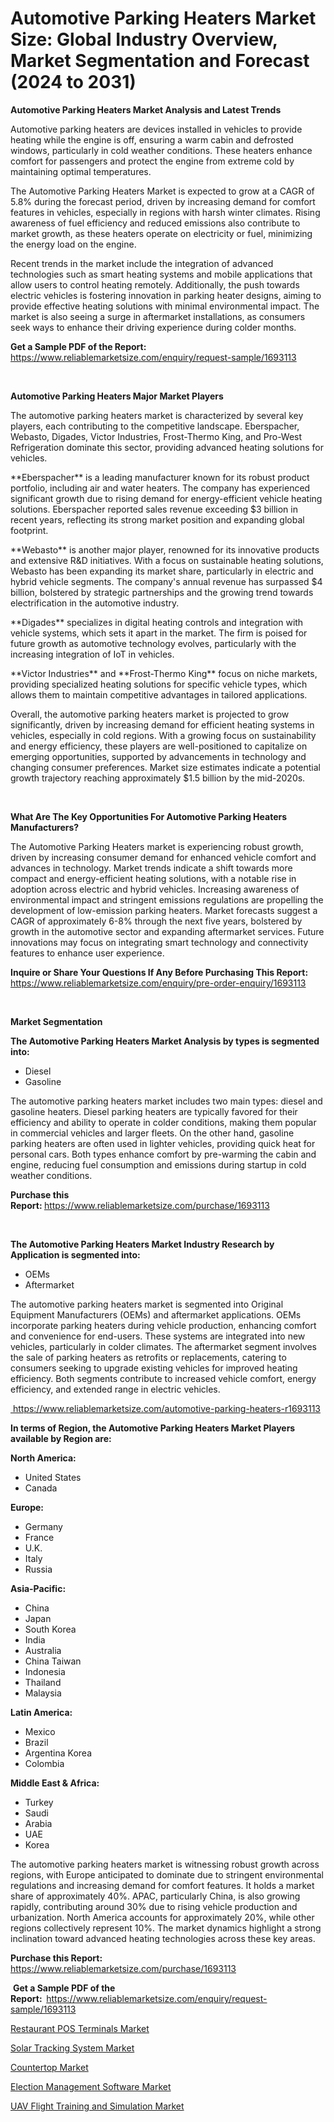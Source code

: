 <p><h1>Automotive Parking Heaters Market Size: Global Industry Overview, Market Segmentation and Forecast (2024 to 2031)</h1></p><p><strong>Automotive Parking Heaters Market Analysis and Latest Trends</strong></p>
<p><p>Automotive parking heaters are devices installed in vehicles to provide heating while the engine is off, ensuring a warm cabin and defrosted windows, particularly in cold weather conditions. These heaters enhance comfort for passengers and protect the engine from extreme cold by maintaining optimal temperatures. </p><p>The Automotive Parking Heaters Market is expected to grow at a CAGR of 5.8% during the forecast period, driven by increasing demand for comfort features in vehicles, especially in regions with harsh winter climates. Rising awareness of fuel efficiency and reduced emissions also contribute to market growth, as these heaters operate on electricity or fuel, minimizing the energy load on the engine. </p><p>Recent trends in the market include the integration of advanced technologies such as smart heating systems and mobile applications that allow users to control heating remotely. Additionally, the push towards electric vehicles is fostering innovation in parking heater designs, aiming to provide effective heating solutions with minimal environmental impact. The market is also seeing a surge in aftermarket installations, as consumers seek ways to enhance their driving experience during colder months.</p></p>
<p><strong>Get a Sample PDF of the Report:&nbsp;</strong> <a href="https://www.reliablemarketsize.com/enquiry/request-sample/1693113?utm_campaign=1773&utm_medium=2&utm_source=Github&utm_content=ia&utm_term=20102024&utm_id=automotive-parking-heaters">https://www.reliablemarketsize.com/enquiry/request-sample/1693113</a></p>
<p>&nbsp;</p>
<p><strong>Automotive Parking Heaters Major Market Players</strong></p>
<p><p>The automotive parking heaters market is characterized by several key players, each contributing to the competitive landscape. Eberspacher, Webasto, Digades, Victor Industries, Frost-Thermo King, and Pro-West Refrigeration dominate this sector, providing advanced heating solutions for vehicles.</p><p>**Eberspacher** is a leading manufacturer known for its robust product portfolio, including air and water heaters. The company has experienced significant growth due to rising demand for energy-efficient vehicle heating solutions. Eberspacher reported sales revenue exceeding $3 billion in recent years, reflecting its strong market position and expanding global footprint.</p><p>**Webasto** is another major player, renowned for its innovative products and extensive R&D initiatives. With a focus on sustainable heating solutions, Webasto has been expanding its market share, particularly in electric and hybrid vehicle segments. The company's annual revenue has surpassed $4 billion, bolstered by strategic partnerships and the growing trend towards electrification in the automotive industry.</p><p>**Digades** specializes in digital heating controls and integration with vehicle systems, which sets it apart in the market. The firm is poised for future growth as automotive technology evolves, particularly with the increasing integration of IoT in vehicles.</p><p>**Victor Industries** and **Frost-Thermo King** focus on niche markets, providing specialized heating solutions for specific vehicle types, which allows them to maintain competitive advantages in tailored applications.</p><p>Overall, the automotive parking heaters market is projected to grow significantly, driven by increasing demand for efficient heating systems in vehicles, especially in cold regions. With a growing focus on sustainability and energy efficiency, these players are well-positioned to capitalize on emerging opportunities, supported by advancements in technology and changing consumer preferences. Market size estimates indicate a potential growth trajectory reaching approximately $1.5 billion by the mid-2020s.</p></p>
<p>&nbsp;</p>
<p><strong>What Are The Key Opportunities For Automotive Parking Heaters Manufacturers?</strong></p>
<p><p>The Automotive Parking Heaters market is experiencing robust growth, driven by increasing consumer demand for enhanced vehicle comfort and advances in technology. Market trends indicate a shift towards more compact and energy-efficient heating solutions, with a notable rise in adoption across electric and hybrid vehicles. Increasing awareness of environmental impact and stringent emissions regulations are propelling the development of low-emission parking heaters. Market forecasts suggest a CAGR of approximately 6-8% through the next five years, bolstered by growth in the automotive sector and expanding aftermarket services. Future innovations may focus on integrating smart technology and connectivity features to enhance user experience.</p></p>
<p><strong>Inquire or Share Your Questions If Any Before Purchasing This Report:</strong> <a href="https://www.reliablemarketsize.com/enquiry/pre-order-enquiry/1693113?utm_campaign=1773&utm_medium=2&utm_source=Github&utm_content=ia&utm_term=20102024&utm_id=automotive-parking-heaters">https://www.reliablemarketsize.com/enquiry/pre-order-enquiry/1693113</a></p>
<p>&nbsp;</p>
<p><strong>Market Segmentation</strong></p>
<p><strong>The Automotive Parking Heaters Market Analysis by types is segmented into:</strong></p>
<p><ul><li>Diesel</li><li>Gasoline</li></ul></p>
<p><p>The automotive parking heaters market includes two main types: diesel and gasoline heaters. Diesel parking heaters are typically favored for their efficiency and ability to operate in colder conditions, making them popular in commercial vehicles and larger fleets. On the other hand, gasoline parking heaters are often used in lighter vehicles, providing quick heat for personal cars. Both types enhance comfort by pre-warming the cabin and engine, reducing fuel consumption and emissions during startup in cold weather conditions.</p></p>
<p><strong>Purchase this Report:&nbsp;</strong><a href="https://www.reliablemarketsize.com/purchase/1693113?utm_campaign=1773&utm_medium=2&utm_source=Github&utm_content=ia&utm_term=20102024&utm_id=automotive-parking-heaters">https://www.reliablemarketsize.com/purchase/1693113</a></p>
<p>&nbsp;</p>
<p><strong>The Automotive Parking Heaters Market Industry Research by Application is segmented into:</strong></p>
<p><ul><li>OEMs</li><li>Aftermarket</li></ul></p>
<p><p>The automotive parking heaters market is segmented into Original Equipment Manufacturers (OEMs) and aftermarket applications. OEMs incorporate parking heaters during vehicle production, enhancing comfort and convenience for end-users. These systems are integrated into new vehicles, particularly in colder climates. The aftermarket segment involves the sale of parking heaters as retrofits or replacements, catering to consumers seeking to upgrade existing vehicles for improved heating efficiency. Both segments contribute to increased vehicle comfort, energy efficiency, and extended range in electric vehicles.</p></p>
<p><a href="https://www.reliablemarketsize.com/automotive-parking-heaters-r1693113?utm_campaign=1773&utm_medium=2&utm_source=Github&utm_content=ia&utm_term=20102024&utm_id=automotive-parking-heaters">&nbsp;https://www.reliablemarketsize.com/automotive-parking-heaters-r1693113</a></p>
<p><strong>In terms of Region, the Automotive Parking Heaters Market Players available by Region are:</strong></p>
<p>
    <p> <strong> North America: </strong>
        <ul>
            <li>United States</li>
            <li>Canada</li>
        </ul>
        </p> 
    <p> <strong> Europe: </strong>
        <ul>
            <li>Germany</li>
            <li>France</li>
            <li>U.K.</li>
            <li>Italy</li>
            <li>Russia</li>
        </ul>
        </p> 
    <p> <strong> Asia-Pacific: </strong>
        <ul>
            <li>China</li>
            <li>Japan</li>
            <li>South Korea</li>
            <li>India</li>
            <li>Australia</li>
            <li>China Taiwan</li>
            <li>Indonesia</li>
            <li>Thailand</li>
            <li>Malaysia</li>
        </ul>
        </p> 
    <p> <strong> Latin America: </strong>
        <ul>
            <li>Mexico</li>
            <li>Brazil</li>
            <li>Argentina Korea</li>
            <li>Colombia</li>
        </ul>
        </p> 
    <p> <strong> Middle East & Africa: </strong>
        <ul>
            <li>Turkey</li>
            <li>Saudi</li>
            <li>Arabia</li>
            <li>UAE</li>
            <li>Korea</li>
        </ul>
    </p>
    </p>
<p><p>The automotive parking heaters market is witnessing robust growth across regions, with Europe anticipated to dominate due to stringent environmental regulations and increasing demand for comfort features. It holds a market share of approximately 40%. APAC, particularly China, is also growing rapidly, contributing around 30% due to rising vehicle production and urbanization. North America accounts for approximately 20%, while other regions collectively represent 10%. The market dynamics highlight a strong inclination toward advanced heating technologies across these key areas.</p></p>
<p><strong>Purchase this Report: </strong><a href="https://www.reliablemarketsize.com/purchase/1693113?utm_campaign=1773&utm_medium=2&utm_source=Github&utm_content=ia&utm_term=20102024&utm_id=automotive-parking-heaters">https://www.reliablemarketsize.com/purchase/1693113</a></p>
<p>&nbsp;<strong>Get a Sample PDF of the Report:&nbsp;&nbsp;</strong><a href="https://www.reliablemarketsize.com/enquiry/request-sample/1693113?utm_campaign=1773&utm_medium=2&utm_source=Github&utm_content=ia&utm_term=20102024&utm_id=automotive-parking-heaters">https://www.reliablemarketsize.com/enquiry/request-sample/1693113</a></p>
<p><strong></strong></p>
<p><p><a href="https://www.linkedin.com/pulse/restaurant-pos-terminals-industry-forecast-market-shifts-is31e?utm_campaign=1773&utm_medium=2&utm_source=Github&utm_content=ia&utm_term=20102024&utm_id=automotive-parking-heaters">Restaurant POS Terminals Market</a></p><p><a href="https://www.linkedin.com/pulse/solar-tracking-system-market-trends-insights-type-application-4gjme?utm_campaign=1773&utm_medium=2&utm_source=Github&utm_content=ia&utm_term=20102024&utm_id=automotive-parking-heaters">Solar Tracking System Market</a></p><p><a href="https://www.linkedin.com/pulse/global-countertop-12-cagr-forecast-2024-2031-incite-sight-qkxge?utm_campaign=1773&utm_medium=2&utm_source=Github&utm_content=ia&utm_term=20102024&utm_id=automotive-parking-heaters">Countertop Market</a></p><p><a href="https://github.com/CarolynWatkins697/Market-Research-Report-List-1/blob/main/election-management-software-market.md?utm_campaign=1773&utm_medium=2&utm_source=Github&utm_content=ia&utm_term=20102024&utm_id=automotive-parking-heaters">Election Management Software Market</a></p><p><a href="https://www.linkedin.com/pulse/global-uav-flight-training-simulation-market-trends-insights-bmiue?utm_campaign=1773&utm_medium=2&utm_source=Github&utm_content=ia&utm_term=20102024&utm_id=automotive-parking-heaters">UAV Flight Training and Simulation Market</a></p></p>